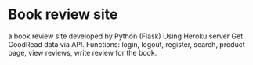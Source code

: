 # Book review site
a book review site developed by Python (Flask)
Using Heroku server
Get GoodRead data via API.
Functions: login, logout, register, search, product page, view reviews, write review for the book.
